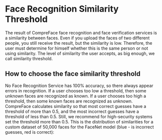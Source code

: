 # Face Recognition Similarity Threshold

The result of CompreFace face recognition and face verification services
is a similarity between faces. Even if you upload the faces of two
different people, you still receive the result, but the similarity is
low. Therefore, the user must determine for himself whether this is the
same person or not using similarity. The level of similarity the user
accepts, as big enough, we call similarity threshold.

## How to choose the face similarity threshold

No Face Recognition Service has 100% accuracy, so there always appear
errors in recognition. If a user chooses too low a threshold, then some
unknown faces are recognized as known. If a user chooses too high a
threshold, then some known faces are recognized as unknown. CompreFace
calculates similarity so that most correct guesses have a threshold of
more than 0.5, and the most incorrect guesses have a threshold of less
than 0.5. Still, we recommend for high-security systems set the
threshold more than 0.5. This is the distribution of similarities for a
custom dataset of 50,000 faces for the FaceNet model (blue - is
incorrect guesses, red is correct):
